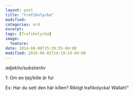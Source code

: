 ```yaml
---
layout: post
title: "trafikolycka"
modified:
categories: ord
excerpt:
tags: [Trafikolycka]
image:
  feature:
date: 2014-08-08T15:39:55-04:00
modified: 2016-06-01T14:19:19-04:00
---
```


*adjektiv/substantiv*

1: Om en tjej/kille är ful

Ex: Har du sett den här killen? Riktigt trafikolycka! Wallah!"
